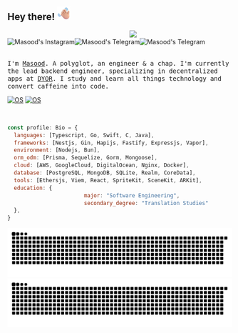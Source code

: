 <h2> Hey there! <img src="assets/images/waving_hand.png" width="30px"> </h2>
<!-- <img align='right' src="https://media0.giphy.com/media/xUA7bdpLxQhsSQdyog/giphy.gif?cid=790b76119d94a801fc1d5558c31f4b9fb42597695030221c&rid=giphy.gif&ct=g" width="230"> -->
<img align='right' src="https://cdn.dribbble.com/users/1162077/screenshots/3848914/programmer.gif" width="230">
<br />
<a href="https://www.instagram.com/masxxiii">
  <img align="left" alt="Masood's Instagram" src="https://img.shields.io/badge/Instagram-E4405F?style=for-the-badge&logo=instagram&logoColor=white" />
</a>
<a href="https://t.me/masxxiii">
  <img align="left" alt="Masood's Telegram" src="https://img.shields.io/badge/Telegram-2CA5E0?style=for-the-badge&logo=telegram&logoColor=white" />
</a>
<a href="https://masoodbuilds.com">
  <img align="left" alt="Masood's Telegram" src="https://img.shields.io/badge/Website-213555?style=for-the-badge&logo=googlecloud&logoColor=white&link=https%3A%2F%2Fmasoodbuilds.com" />
</a>


<br /> <br />
<samp>
I'm [Masood](https://masoodbuilds.com). 
A polyglot, an engineer & a chap. I'm currently the lead backend engineer, specializing in decentralized apps at [DYOR](https://dyor.exchange). I study and learn all things technology and convert caffeine into code.
</samp>
<br />


[![OS](https://img.shields.io/badge/OS-macOS-informational?style=flat-square&logo=apple&logoColor=white)](https://en.wikipedia.org/wiki/MacOS)
[![OS](https://img.shields.io/badge/OS-Linux-informational?style=flat-square&logo=linux&logoColor=white)](https://en.wikipedia.org/wiki/Linux)

<br /> 

```javascript
const profile: Bio = {
  languages: [Typescript, Go, Swift, C, Java],
  frameworks: [Nestjs, Gin, Hapijs, Fastify, Expressjs, Vapor],
  environment: [Nodejs, Bun],
  orm_odm: [Prisma, Sequelize, Gorm, Mongoose],
  cloud: [AWS, GoogleCloud, DigitalOcean, Nginx, Docker],
  database: [PostgreSQL, MongoDB, SQLite, Realm, CoreData],
  tools: [Ethersjs, Viem, React, SpriteKit, SceneKit, ARKit],
  education: {
                        major: "Software Engineering",
                        secondary_degree: "Translation Studies"
  },
}
```

![github contribution grid snake animation](https://raw.githubusercontent.com/masxxiii/masxxiii/output/github-contribution-grid-snake-dark.svg#gh-dark-mode-only)
![github contribution grid snake animation](https://raw.githubusercontent.com/masxxiii/masxxiii/output/github-contribution-grid-snake.svg#gh-light-mode-only)
